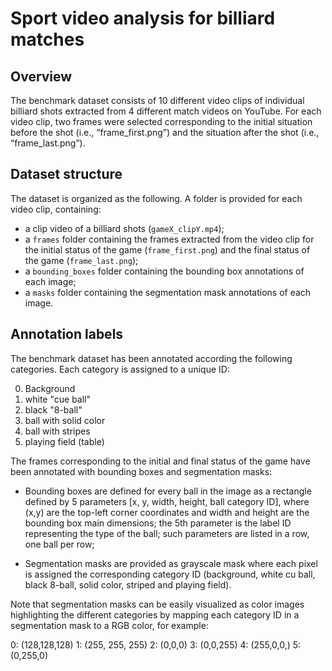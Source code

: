 # Sport video analysis for billiard matches


## Overview
The benchmark dataset consists of 10 different video clips of individual billiard shots extracted from 4 different match videos on YouTube. For each video clip, two frames were selected corresponding to the initial situation before the shot (i.e., “frame_first.png”) and the situation after the shot (i.e., “frame_last.png”).

## Dataset structure

The dataset is organized as the following. A folder is provided for each video clip, containing:

- a clip video of a billiard shots (`gameX_clipY.mp4`);
- a `frames` folder containing the frames extracted from the video clip for the initial status of the game (`frame_first.png`) and the final status of the game (`frame_last.png`);
- a `bounding_boxes` folder containing the bounding box annotations of each image;
- a `masks` folder containing the segmentation mask annotations of each image.


## Annotation labels

The benchmark dataset has been annotated according the following categories. Each category is assigned to a unique ID:

0. Background
1. white "cue ball"
2. black "8-ball"
3. ball with solid color
4. ball with stripes
5. playing field (table)


The frames corresponding to the initial and final status of the game have been annotated with bounding boxes and segmentation masks:

- Bounding boxes are defined for every ball in the image as a rectangle defined by 5 parameters [x, y, width, height, ball category ID], where (x,y) are the top-left corner coordinates and width and height are the bounding box main dimensions; the 5th parameter is the label ID representing the type of the ball; such parameters are listed in a row, one ball per row;

- Segmentation masks are provided as grayscale mask where each pixel is assigned the corresponding category ID  (background, white cu ball, black 8-ball, solid color, striped and playing field).


Note that segmentation masks can be easily visualized as color images highlighting the different categories by mapping each category ID in a segmentation mask to a RGB color, for example:

0: (128,128,128)
1: (255, 255, 255)
2: (0,0,0)
3: (0,0,255)
4: (255,0,0,)
5: (0,255,0)
